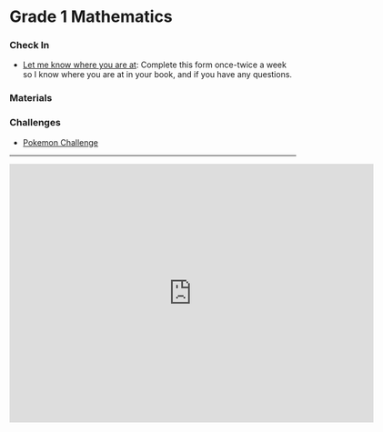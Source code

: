 # Grade 1 Mathematics
### Check In
* <a href="https://docs.google.com/forms/d/e/1FAIpQLSeviGZXD-I1-lmsXGWwYWfL_DmVxuQQzj5bI48VIIiUeSqjFg/viewform?usp=sf_link"> Let me know where you are at</a>: Complete this form once-twice a week so I know where you are at in your book, and if you have any questions.

### Materials 

### Challenges 
* <a href="https://MerrickMath.github.io/MerrickMath.github.io-PokemonChallenge/"> Pokemon Challenge</a> 

---
<iframe src="https://docs.google.com/forms/d/e/1FAIpQLScRr8tgMZ9yyvbZm-NUdsbsj0CXE5m7HqBtyvR_2LsU6S3ZhA/viewform?embedded=true" width="640" height="455" frameborder="0" marginheight="0" marginwidth="0">Loading…</iframe>
